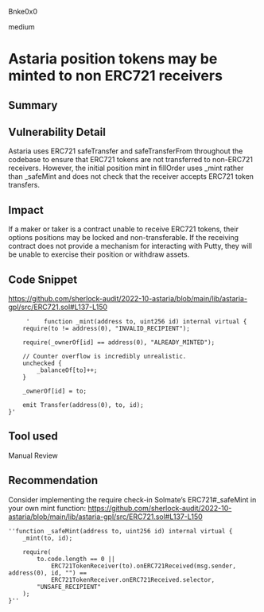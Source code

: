 Bnke0x0

medium

# Astaria position tokens may be minted to non ERC721 receivers

## Summary

## Vulnerability Detail
Astaria uses ERC721 safeTransfer and safeTransferFrom throughout the codebase to ensure that ERC721 tokens are not transferred to non-ERC721 receivers. However, the initial position mint in fillOrder uses _mint rather than _safeMint and does not check that the receiver accepts ERC721 token transfers.

## Impact
If a maker or taker is a contract unable to receive ERC721 tokens, their options positions may be locked and non-transferable. If the receiving contract does not provide a mechanism for interacting with Putty, they will be unable to exercise their position or withdraw assets.

## Code Snippet
https://github.com/sherlock-audit/2022-10-astaria/blob/main/lib/astaria-gpl/src/ERC721.sol#L137-L150

         '    function _mint(address to, uint256 id) internal virtual {
        require(to != address(0), "INVALID_RECIPIENT");

        require(_ownerOf[id] == address(0), "ALREADY_MINTED");

        // Counter overflow is incredibly unrealistic.
        unchecked {
            _balanceOf[to]++;
        }

        _ownerOf[id] = to;

        emit Transfer(address(0), to, id);
    }'


## Tool used

Manual Review

## Recommendation
Consider implementing the require check-in Solmate’s ERC721#_safeMint in your own mint function:
https://github.com/sherlock-audit/2022-10-astaria/blob/main/lib/astaria-gpl/src/ERC721.sol#L137-L150

    ''function _safeMint(address to, uint256 id) internal virtual {
        _mint(to, id);

        require(
            to.code.length == 0 ||
                ERC721TokenReceiver(to).onERC721Received(msg.sender, address(0), id, "") ==
                ERC721TokenReceiver.onERC721Received.selector,
            "UNSAFE_RECIPIENT"
        );
    }''
